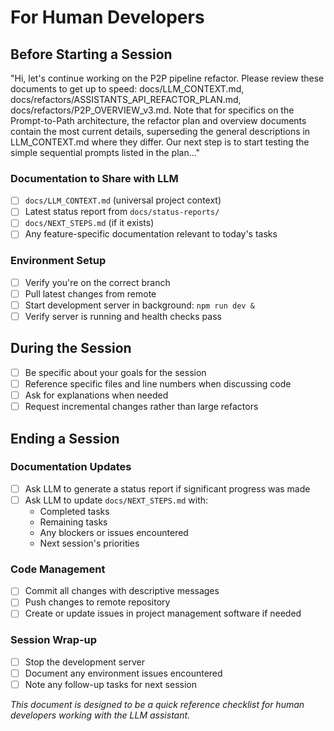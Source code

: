 # For Human Developers

## Before Starting a Session

"Hi, let's continue working on the P2P pipeline refactor. Please review these documents to get up to speed: docs/LLM_CONTEXT.md, docs/refactors/ASSISTANTS_API_REFACTOR_PLAN.md, docs/refactors/P2P_OVERVIEW_v3.md. Note that for specifics on the Prompt-to-Path architecture, the refactor plan and overview documents contain the most current details, superseding the general descriptions in LLM_CONTEXT.md where they differ. Our next step is to start testing the simple sequential prompts listed in the plan..."

### Documentation to Share with LLM
- [ ] `docs/LLM_CONTEXT.md` (universal project context)
- [ ] Latest status report from `docs/status-reports/`
- [ ] `docs/NEXT_STEPS.md` (if it exists)
- [ ] Any feature-specific documentation relevant to today's tasks

### Environment Setup
- [ ] Verify you're on the correct branch
- [ ] Pull latest changes from remote
- [ ] Start development server in background: `npm run dev &`
- [ ] Verify server is running and health checks pass

## During the Session
- [ ] Be specific about your goals for the session
- [ ] Reference specific files and line numbers when discussing code
- [ ] Ask for explanations when needed
- [ ] Request incremental changes rather than large refactors

## Ending a Session

### Documentation Updates
- [ ] Ask LLM to generate a status report if significant progress was made
- [ ] Ask LLM to update `docs/NEXT_STEPS.md` with:
  - Completed tasks
  - Remaining tasks
  - Any blockers or issues encountered
  - Next session's priorities

### Code Management
- [ ] Commit all changes with descriptive messages
- [ ] Push changes to remote repository
- [ ] Create or update issues in project management software if needed

### Session Wrap-up
- [ ] Stop the development server
- [ ] Document any environment issues encountered
- [ ] Note any follow-up tasks for next session

*This document is designed to be a quick reference checklist for human developers working with the LLM assistant.* 